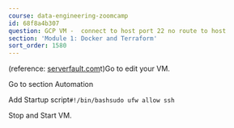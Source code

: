 ```yaml
---
course: data-engineering-zoomcamp
id: 68f8a4b307
question: GCP VM -  connect to host port 22 no route to host
section: 'Module 1: Docker and Terraform'
sort_order: 1580
---
```


(reference: [serverfault.com](https://serverfault.com/questions/953290/google-compute-engine-ssh-connect-to-host-ip-port-22-operation-timed-ou)t)Go to edit your VM.

Go to section Automation

Add Startup script```#!/bin/bashsudo ufw allow ssh```

Stop and Start VM.

